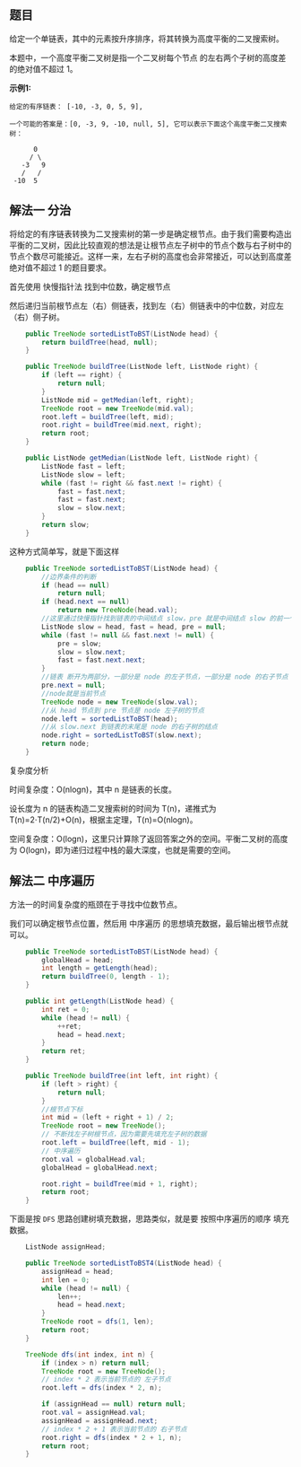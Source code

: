 ## 题目

给定一个单链表，其中的元素按升序排序，将其转换为高度平衡的二叉搜索树。

本题中，一个高度平衡二叉树是指一个二叉树每个节点 的左右两个子树的高度差的绝对值不超过 1。

**示例1:**

```
给定的有序链表： [-10, -3, 0, 5, 9],

一个可能的答案是：[0, -3, 9, -10, null, 5], 它可以表示下面这个高度平衡二叉搜索树：

      0
     / \
   -3   9
   /   /
 -10  5

```

## 解法一 分治

将给定的有序链表转换为二叉搜索树的第一步是确定根节点。由于我们需要构造出平衡的二叉树，因此比较直观的想法是让根节点左子树中的节点个数与右子树中的节点个数尽可能接近。这样一来，左右子树的高度也会非常接近，可以达到高度差绝对值不超过 1 的题目要求。

首先使用 快慢指针法 找到中位数，确定根节点

然后递归当前根节点左（右）侧链表，找到左（右）侧链表中的中位数，对应左（右）侧子树。

```java
    public TreeNode sortedListToBST(ListNode head) {
        return buildTree(head, null);
    }

    public TreeNode buildTree(ListNode left, ListNode right) {
        if (left == right) {
            return null;
        }
        ListNode mid = getMedian(left, right);
        TreeNode root = new TreeNode(mid.val);
        root.left = buildTree(left, mid);
        root.right = buildTree(mid.next, right);
        return root;
    }

    public ListNode getMedian(ListNode left, ListNode right) {
        ListNode fast = left;
        ListNode slow = left;
        while (fast != right && fast.next != right) {
            fast = fast.next;
            fast = fast.next;
            slow = slow.next;
        }
        return slow;
    }
```

这种方式简单写，就是下面这样

```java
    public TreeNode sortedListToBST(ListNode head) {
        //边界条件的判断
        if (head == null)
            return null;
        if (head.next == null)
            return new TreeNode(head.val);
        //这里通过快慢指针找到链表的中间结点 slow，pre 就是中间结点 slow 的前一个结点
        ListNode slow = head, fast = head, pre = null;
        while (fast != null && fast.next != null) {
            pre = slow;
            slow = slow.next;
            fast = fast.next.next;
        }
        //链表 断开为两部分，一部分是 node 的左子节点，一部分是 node 的右子节点
        pre.next = null;
        //node就是当前节点
        TreeNode node = new TreeNode(slow.val);
        //从 head 节点到 pre 节点是 node 左子树的节点
        node.left = sortedListToBST(head);
        //从 slow.next 到链表的末尾是 node 的右子树的结点
        node.right = sortedListToBST(slow.next);
        return node;
    }
```

复杂度分析

时间复杂度：O(nlogn)，其中 n 是链表的长度。

设长度为 n 的链表构造二叉搜索树的时间为 T(n)，递推式为 T(n)=2⋅T(n/2)+O(n)，根据主定理，T(n)=O(nlogn)。

空间复杂度：O(logn)，这里只计算除了返回答案之外的空间。平衡二叉树的高度为 O(logn)，即为递归过程中栈的最大深度，也就是需要的空间。

## 解法二 中序遍历

方法一的时间复杂度的瓶颈在于寻找中位数节点。

我们可以确定根节点位置，然后用 中序遍历 的思想填充数据，最后输出根节点就可以。

```java
    public TreeNode sortedListToBST(ListNode head) {
        globalHead = head;
        int length = getLength(head);
        return buildTree(0, length - 1);
    }

    public int getLength(ListNode head) {
        int ret = 0;
        while (head != null) {
            ++ret;
            head = head.next;
        }
        return ret;
    }

    public TreeNode buildTree(int left, int right) {
        if (left > right) {
            return null;
        }
        //根节点下标
        int mid = (left + right + 1) / 2;
        TreeNode root = new TreeNode();
        // 不断找左子树根节点，因为需要先填充左子树的数据
        root.left = buildTree(left, mid - 1);
        // 中序遍历
        root.val = globalHead.val;
        globalHead = globalHead.next;

        root.right = buildTree(mid + 1, right);
        return root;
    }
```

下面是按 `DFS` 思路创建树填充数据，思路类似，就是要 按照中序遍历的顺序 填充数据。

```java
    ListNode assignHead;

    public TreeNode sortedListToBST4(ListNode head) {
        assignHead = head;
        int len = 0;
        while (head != null) {
            len++;
            head = head.next;
        }
        TreeNode root = dfs(1, len);
        return root;
    }

    TreeNode dfs(int index, int n) {
        if (index > n) return null;
        TreeNode root = new TreeNode();
        // index * 2 表示当前节点的 左子节点
        root.left = dfs(index * 2, n);

        if (assignHead == null) return null;
        root.val = assignHead.val;
        assignHead = assignHead.next;
        // index * 2 + 1 表示当前节点的 右子节点
        root.right = dfs(index * 2 + 1, n);
        return root;
    }
```

